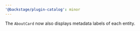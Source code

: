 ```yaml
---
'@backstage/plugin-catalog': minor
---
```


The `AboutCard` now also displays metadata labels of each entity.
